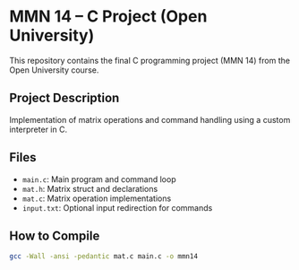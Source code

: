 # MMN 14 – C Project (Open University)

This repository contains the final C programming project (MMN 14) from the Open University course.

## Project Description
Implementation of matrix operations and command handling using a custom interpreter in C.  

## Files
- `main.c`: Main program and command loop
- `mat.h`: Matrix struct and declarations
- `mat.c`: Matrix operation implementations
- `input.txt`: Optional input redirection for commands

## How to Compile
```bash
gcc -Wall -ansi -pedantic mat.c main.c -o mmn14
